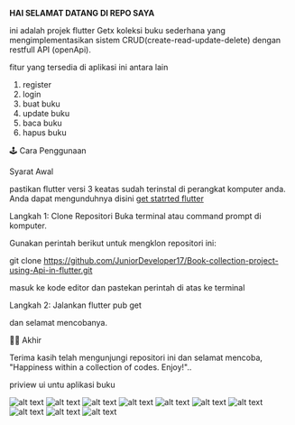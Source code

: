 **HAI SELAMAT DATANG DI REPO SAYA**

ini adalah projek flutter Getx koleksi buku sederhana yang mengimplementasikan sistem CRUD(create-read-update-delete) dengan restfull API (openApi).


fitur yang tersedia di aplikasi ini antara lain

1. register
2. login
3. buat buku 
4. update buku
5. baca buku
6. hapus buku


🕹 Cara Penggunaan

Syarat Awal

pastikan flutter versi 3 keatas sudah terinstal di perangkat komputer anda. Anda dapat mengunduhnya disini [get statrted flutter](https://flutter.dev/?gclid=CjwKCAiA-bmsBhAGEiwAoaQNmsDWBfo5H_c6fjGWHzfcJ-Iei1lm2BWoIuqZ4ATfCUykH8E0xV5XwBoCPnwQAvD_BwE&gclsrc=aw.ds)

Langkah 1: Clone Repositori
Buka terminal atau command prompt di komputer.

Gunakan perintah berikut untuk mengklon repositori ini:

git clone https://github.com/JuniorDeveloper17/Book-collection-project-using-Api-in-flutter.git

masuk ke kode editor dan pastekan perintah di atas ke terminal


Langkah 2: Jalankan flutter pub get

dan selamat mencobanya.

🐱‍🏍 Akhir


Terima kasih telah mengunjungi repositori ini dan selamat mencoba, "Happiness within a collection of codes. Enjoy!"..

priview ui untu aplikasi buku



![alt text](https://github.com/JuniorDeveloper17/Book-collection-project-using-Api-in-flutter/blob/master/priview/20231230_004002975.png)
![alt text](https://github.com/JuniorDeveloper17/Book-collection-project-using-Api-in-flutter/blob/master/priview/20231230_003956269.png)
![alt text](https://github.com/JuniorDeveloper17/Book-collection-project-using-Api-in-flutter/blob/master/priview/20231229_233128244.png)
![alt text](https://github.com/JuniorDeveloper17/Book-collection-project-using-Api-in-flutter/blob/master/priview/20231229_232826439.png)
![alt text](https://github.com/JuniorDeveloper17/Book-collection-project-using-Api-in-flutter/blob/master/priview/20231229_232801942.png)
![alt text](https://github.com/JuniorDeveloper17/Book-collection-project-using-Api-in-flutter/blob/master/priview/20231229_232839236.png)
![alt text](https://github.com/JuniorDeveloper17/Book-collection-project-using-Api-in-flutter/blob/master/priview/20231229_232748685.png)
![alt text](https://github.com/JuniorDeveloper17/Book-collection-project-using-Api-in-flutter/blob/master/priview/20231229_232731488.png)
![alt text](https://github.com/JuniorDeveloper17/Book-collection-project-using-Api-in-flutter/blob/master/priview/20231229_232638536.png)
![alt text](https://github.com/JuniorDeveloper17/Book-collection-project-using-Api-in-flutter/blob/master/priview/20231229_232557702.png)

